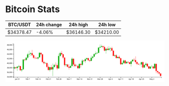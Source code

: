 # Bitcoin Stats

BTC/USDT|24h change|24h high|24h low|
|---|---|---|---|
|$34378.47|-4.06%|$36146.30|$34210.00|

<img src="./chart.svg">
